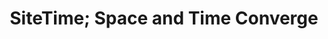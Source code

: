 ---
title: SiteTime; Space and Time Converge
publication: Times Argus
link: https://www.timesargus.com/articles/sitetime-space-and-time-converge/
---